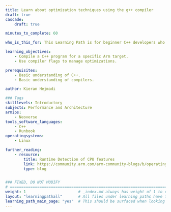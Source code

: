 ```yaml
---
title: Learn about optimization techniques using the g++ compiler
draft: true
cascade:
    draft: true

minutes_to_complete: 60

who_is_this_for: This Learning Path is for beginner C++ developers who are looking to optimize applications on Arm-based cloud instances using compiler flags. 

learning_objectives: 
    - Compile a C++ program for a specific Arm target.
    - Use compiler flags to manage optimizations.

prerequisites:
    - Basic understanding of C++.
    - Basic understanding of compilers.

author: Kieran Hejmadi

### Tags
skilllevels: Introductory
subjects: Performance and Architecture
armips:
    - Neoverse
tools_software_languages:
    - C++
    - Runbook
operatingsystems:
    - Linux

further_reading:
    - resource:
        title: Runtime Detection of CPU features 
        link: https://community.arm.com/arm-community-blogs/b/operating-systems-blog/posts/runtime-detection-of-cpu-features-on-an-armv8-a-cpu
        type: blog


### FIXED, DO NOT MODIFY
# ================================================================================
weight: 1                       # _index.md always has weight of 1 to order correctly
layout: "learningpathall"       # All files under learning paths have this same wrapper
learning_path_main_page: "yes"  # This should be surfaced when looking for related content. Only set for _index.md of learning path content.
---
```

